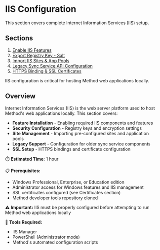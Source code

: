 # IIS Configuration

This section covers complete Internet Information Services (IIS) setup.

## Sections

1. [Enable IIS Features](./enable-features.md)
2. [Export Registry Key - Salt](./registry-salt.md)
3. [Import IIS Sites & App Pools](./import-sites.md)
4. [Legacy Sync Service API Configuration](./legacy-sync-service.md)
5. [HTTPS Binding & SSL Certificates](./https-binding.md)

IIS configuration is critical for hosting Method web applications locally.

## Overview

Internet Information Services (IIS) is the web server platform used to host Method's web applications locally. This section covers:

- **Feature Installation** - Enabling required IIS components and features
- **Security Configuration** - Registry keys and encryption settings
- **Site Management** - Importing pre-configured sites and application pools
- **Legacy Support** - Configuration for older sync service components
- **SSL Setup** - HTTPS bindings and certificate configuration

⏱️ **Estimated Time:** 1 hour

📋 **Prerequisites:**
- Windows Professional, Enterprise, or Education edition
- Administrator access for Windows features and IIS management
- SSL certificates configured (see Certificates section)
- Method developer tools repository cloned

⚠️ **Important:** IIS must be properly configured before attempting to run Method web applications locally

🔧 **Tools Required:**
- IIS Manager
- PowerShell (Administrator mode)
- Method's automated configuration scripts
